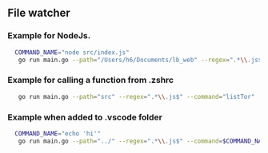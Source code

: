 ## File watcher


### Example for NodeJs.
 ```sh
   COMMAND_NAME="node src/index.js"
    go run main.go --path="/Users/h6/Documents/lb_web" --regex=".*\\.js$" --command=$COMMAND_NAME
 ```


 ### Example for calling a function from .zshrc
 ```sh
    go run main.go --path="src" --regex=".*\\.js$" --command="listTor"
 ```


### Example when added to .vscode folder
 ```sh
   COMMAND_NAME="echo 'hi'"
    go run main.go --path="../" --regex=".*\\.js$" --command=$COMMAND_NAME
 ```